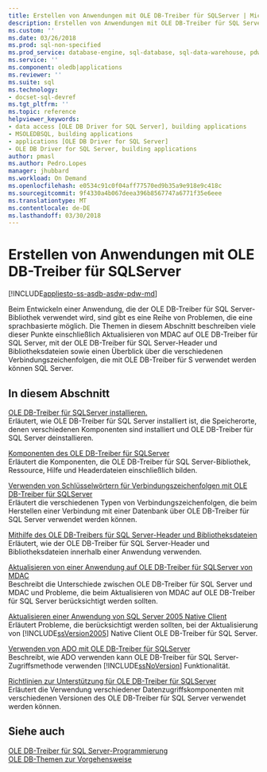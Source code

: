 ```yaml
---
title: Erstellen von Anwendungen mit OLE DB-Treiber für SQLServer | Microsoft Docs
description: Erstellen von Anwendungen mit OLE DB-Treiber für SQL Server
ms.custom: ''
ms.date: 03/26/2018
ms.prod: sql-non-specified
ms.prod_service: database-engine, sql-database, sql-data-warehouse, pdw
ms.service: ''
ms.component: oledb|applications
ms.reviewer: ''
ms.suite: sql
ms.technology:
- docset-sql-devref
ms.tgt_pltfrm: ''
ms.topic: reference
helpviewer_keywords:
- data access [OLE DB Driver for SQL Server], building applications
- MSOLEDBSQL, building applications
- applications [OLE DB Driver for SQL Server]
- OLE DB Driver for SQL Server, building applications
author: pmasl
ms.author: Pedro.Lopes
manager: jhubbard
ms.workload: On Demand
ms.openlocfilehash: e0534c91c0f04aff77570ed9b35a9e918e9c418c
ms.sourcegitcommit: 9f4330a4b067deea396b8567747a6771f35e6eee
ms.translationtype: MT
ms.contentlocale: de-DE
ms.lasthandoff: 03/30/2018
---
```

# <a name="building-applications-with-ole-db-driver-for-sql-server"></a>Erstellen von Anwendungen mit OLE DB-Treiber für SQLServer
[!INCLUDE[appliesto-ss-asdb-asdw-pdw-md](../../../includes/appliesto-ss-asdb-asdw-pdw-md.md)]

  Beim Entwickeln einer Anwendung, die der OLE DB-Treiber für SQL Server-Bibliothek verwendet wird, sind gibt es eine Reihe von Problemen, die eine sprachbasierte möglich. Die Themen in diesem Abschnitt beschreiben viele dieser Punkte einschließlich Aktualisieren von MDAC auf OLE DB-Treiber für SQL Server, mit der OLE DB-Treiber für SQL Server-Header und Bibliotheksdateien sowie einen Überblick über die verschiedenen Verbindungszeichenfolgen, die mit OLE DB-Treiber für S verwendet werden können SQL Server.  

## <a name="in-this-section"></a>In diesem Abschnitt  
 [OLE DB-Treiber für SQLServer installieren.](../../oledb/applications/installing-oledb-driver-for-sql-server.md)  
 Erläutert, wie OLE DB-Treiber für SQL Server installiert ist, die Speicherorte, denen verschiedenen Komponenten sind installiert und OLE DB-Treiber für SQL Server deinstallieren.  

 [Komponenten des OLE DB-Treiber für SQLServer](../../oledb/applications/components-of-oledb-driver-for-sql-server.md)  
 Erläutert die Komponenten, die OLE DB-Treiber für SQL Server-Bibliothek, Ressource, Hilfe und Headerdateien einschließlich bilden.  

 [Verwenden von Schlüsselwörtern für Verbindungszeichenfolgen mit OLE DB-Treiber für SQLServer](../../oledb/applications/using-connection-string-keywords-with-oledb-driver-for-sql-server.md)  
 Erläutert die verschiedenen Typen von Verbindungszeichenfolgen, die beim Herstellen einer Verbindung mit einer Datenbank über OLE DB-Treiber für SQL Server verwendet werden können.  

 [Mithilfe des OLE DB-Treibers für SQL Server-Header und Bibliotheksdateien](../../oledb/applications/using-the-oledb-driver-for-sql-server-header-and-library-files.md)  
 Erläutert, wie der OLE DB-Treiber für SQL Server-Header und Bibliotheksdateien innerhalb einer Anwendung verwenden.  

 [Aktualisieren von einer Anwendung auf OLE DB-Treiber für SQLServer von MDAC](../../oledb/applications/updating-an-application-to-oledb-driver-for-sql-server-from-mdac.md)  
 Beschreibt die Unterschiede zwischen OLE DB-Treiber für SQL Server und MDAC und Probleme, die beim Aktualisieren von MDAC auf OLE DB-Treiber für SQL Server berücksichtigt werden sollten.  

 [Aktualisieren einer Anwendung von SQL Server 2005 Native Client](../../oledb/applications/updating-an-application-from-sql-server-2005-native-client.md)  
 Erläutert Probleme, die berücksichtigt werden sollten, bei der Aktualisierung von [!INCLUDE[ssVersion2005](../../../includes/ssversion2005-md.md)] Native Client OLE DB-Treiber für SQL Server.  

 [Verwenden von ADO mit OLE DB-Treiber für SQLServer](../../oledb/applications/using-ado-with-oledb-driver-for-sql-server.md)  
 Beschreibt, wie ADO verwenden kann OLE DB-Treiber für SQL Server-Zugriffsmethode verwenden [!INCLUDE[ssNoVersion](../../../includes/ssnoversion-md.md)] Funktionalität.  

 [Richtlinien zur Unterstützung für OLE DB-Treiber für SQLServer](../../oledb/applications/support-policies-for-oledb-driver-for-sql-server.md)  
 Erläutert die Verwendung verschiedener Datenzugriffskomponenten mit verschiedenen Versionen des OLE DB-Treiber für SQL Server verwendet werden können.  

## <a name="see-also"></a>Siehe auch  
 [OLE DB-Treiber für SQL Server-Programmierung](../../oledb/oledb-driver-for-sql-server-programming.md)     
 [OLE DB-Themen zur Vorgehensweise](../../oledb/ole-db-how-to/ole-db-how-to-topics.md)  
